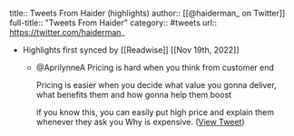 title:: Tweets From Haider (highlights)
author:: [[@haiderman_ on Twitter]]
full-title:: "Tweets From Haider"
category:: #tweets
url:: https://twitter.com/haiderman_

- Highlights first synced by [[Readwise]] [[Nov 19th, 2022]]
	- @AprilynneA Pricing is hard when you think from customer end
	  
	  Pricing is easier when you decide what value you gonna deliver, what benefits them and how gonna help them boost
	  
	  if you know this, you can easily put high price and explain them whenever they ask you Why is expensive. ([View Tweet](https://twitter.com/haiderman_/status/1404109784383635458))